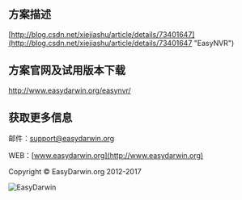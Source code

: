 ## 方案描述 ##

[http://blog.csdn.net/xiejiashu/article/details/73401647](http://blog.csdn.net/xiejiashu/article/details/73401647 "EasyNVR")

## 方案官网及试用版本下载 ##

http://www.easydarwin.org/easynvr/


## 获取更多信息 ##

邮件：[support@easydarwin.org](mailto:support@easydarwin.org) 

WEB：[www.easydarwin.org](http://www.easydarwin.org)

Copyright &copy; EasyDarwin.org 2012-2017

![EasyDarwin](http://www.easydarwin.org/skin/easydarwin/images/wx_qrcode.jpg)
